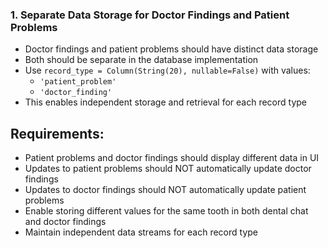 
### 1. Separate Data Storage for Doctor Findings and Patient Problems
- Doctor findings and patient problems should have distinct data storage
- Both should be separate in the database implementation
- Use `record_type = Column(String(20), nullable=False)` with values:
    - `'patient_problem'`
    - `'doctor_finding'`
- This enables independent storage and retrieval for each record type

## Requirements:
- Patient problems and doctor findings should display different data in UI
- Updates to patient problems should NOT automatically update doctor findings
- Updates to doctor findings should NOT automatically update patient problems  
- Enable storing different values for the same tooth in both dental chat and doctor findings
- Maintain independent data streams for each record type